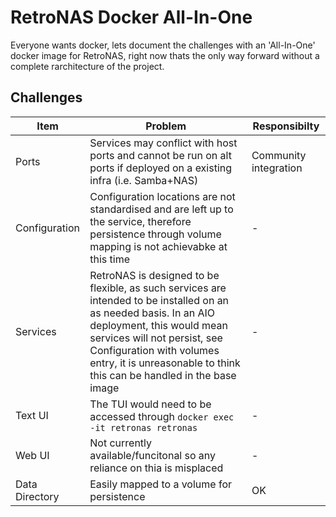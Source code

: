 # RetroNAS Docker All-In-One

Everyone wants docker, lets document the challenges with an 'All-In-One' docker image for RetroNAS, right now thats the only way forward without a complete rarchitecture of the project.

## Challenges

| Item      | Problem | Responsibilty |
| ----------- | ----------- | ---------- |
| Ports | Services may conflict with host ports and cannot be run on alt ports if deployed on a existing infra (i.e. Samba+NAS) | Community integration |
| Configuration  | Configuration locations are not standardised and are left up to the service, therefore persistence through volume mapping is not achievabke at this time  | - | 
| Services | RetroNAS is designed to be flexible, as such services are intended to be installed on an as needed basis. In an AIO deployment, this would mean services will not persist, see Configuration with volumes entry, it is unreasonable to think this can be handled in the base image | - |
| Text UI | The TUI would need to be accessed through `docker exec -it retronas retronas` | - |
| Web UI | Not currently available/funcitonal so any reliance on thia is misplaced  | - |
| Data Directory | Easily mapped to a volume for persistence | OK |